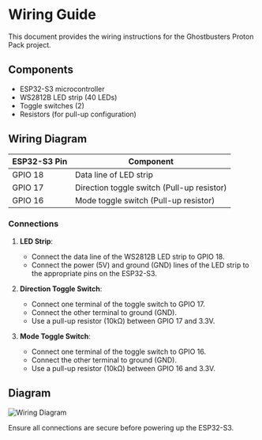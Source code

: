 # Wiring Guide

This document provides the wiring instructions for the Ghostbusters Proton Pack project.

## Components

- ESP32-S3 microcontroller
- WS2812B LED strip (40 LEDs)
- Toggle switches (2)
- Resistors (for pull-up configuration)

## Wiring Diagram

| ESP32-S3 Pin | Component                        |
|--------------|----------------------------------|
| GPIO 18      | Data line of LED strip           |
| GPIO 17      | Direction toggle switch (Pull-up resistor) |
| GPIO 16      | Mode toggle switch (Pull-up resistor) |

### Connections

1. **LED Strip**:
    - Connect the data line of the WS2812B LED strip to GPIO 18.
    - Connect the power (5V) and ground (GND) lines of the LED strip to the appropriate pins on the ESP32-S3.

2. **Direction Toggle Switch**:
    - Connect one terminal of the toggle switch to GPIO 17.
    - Connect the other terminal to ground (GND).
    - Use a pull-up resistor (10kΩ) between GPIO 17 and 3.3V.

3. **Mode Toggle Switch**:
    - Connect one terminal of the toggle switch to GPIO 16.
    - Connect the other terminal to ground (GND).
    - Use a pull-up resistor (10kΩ) between GPIO 16 and 3.3V.

## Diagram

![Wiring Diagram](path-to-your-wiring-diagram-image)

Ensure all connections are secure before powering up the ESP32-S3.

